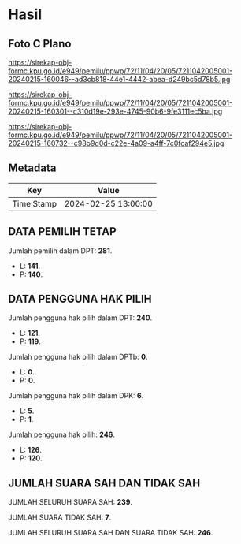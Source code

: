 # Hasil

## Foto C Plano

https://sirekap-obj-formc.kpu.go.id/e949/pemilu/ppwp/72/11/04/20/05/7211042005001-20240215-160046--ad3cb818-44e1-4442-abea-d249bc5d78b5.jpg

https://sirekap-obj-formc.kpu.go.id/e949/pemilu/ppwp/72/11/04/20/05/7211042005001-20240215-160301--c310d19e-293e-4745-90b6-9fe3111ec5ba.jpg

https://sirekap-obj-formc.kpu.go.id/e949/pemilu/ppwp/72/11/04/20/05/7211042005001-20240215-160732--c98b9d0d-c22e-4a09-a4ff-7c0fcaf294e5.jpg


## Metadata

| Key        | Value               |
| ---------- | ------------------- |
| Time Stamp | 2024-02-25 13:00:00 |


## DATA PEMILIH TETAP

Jumlah pemilih dalam DPT: **281**.
 * L: **141**.
 * P: **140**.

## DATA PENGGUNA HAK PILIH

Jumlah pengguna hak pilih dalam DPT: **240**.
 * L: **121**.
 * P: **119**.

Jumlah pengguna hak pilih dalam DPTb: **0**.
 * L: **0**.
 * P: **0**.

Jumlah pengguna hak pilih dalam DPK: **6**.
 * L: **5**.
 * P: **1**.

Jumlah pengguna hak pilih: **246**.
 * L: **126**.
 * P: **120**.

## JUMLAH SUARA SAH DAN TIDAK SAH

JUMLAH SELURUH SUARA SAH: **239**.

JUMLAH SUARA TIDAK SAH: **7**.

JUMLAH SELURUH SUARA SAH DAN SUARA TIDAK SAH: **246**.



